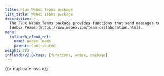 ```yaml
---
title: Flux Webex Teams package
list_title: Webex Teams package
description: >
  The Flux Webex Teams package provides functions that send messages to
  [Webex Teams](https://www.webex.com/team-collaboration.html).
menu:
  influxdb_cloud_ref:
    name: Webex Teams
    parent: Contributed
weight: 202
influxdb/v2.0/tags: [functions, webex, package]
---
```


{{< duplicate-oss >}}
